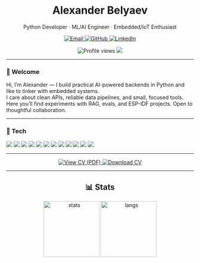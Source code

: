 <!-- Profile README for @BelyaevAlex -->

<h1 align="center">Alexander Belyaev</h1>
<p align="center">
  Python Developer · ML/AI Engineer · Embedded/IoT Enthusiast
</p>

<p align="center">
  <!-- contacts -->
  <a href="mailto:belyaevalex2007@gmail.com">
    <img alt="Email" src="https://img.shields.io/badge/Email-belyaevalex2007%40gmail.com-EB4335?logo=gmail&logoColor=white">
  </a>
  <a href="https://github.com/BelyaevAlex">
    <img alt="GitHub" src="https://img.shields.io/badge/GitHub-@BelyaevAlex-181717?logo=github">
  </a>
  <a href="https://www.linkedin.com/in/alexander-belyaevv">
    <img alt="LinkedIn" src="https://img.shields.io/badge/LinkedIn-alexander--belyaevv-0A66C2?logo=linkedin">
  </a>
</p>

<p align="center">
  <!-- meta -->
  <img src="https://komarev.com/ghpvc/?username=BelyaevAlex&style=flat&label=visits" alt="Profile views">
  <img src="https://img.shields.io/github/followers/BelyaevAlex?style=flat&label=followers">
</p>

---

### 👋 Welcome
Hi, I’m Alexander — I build practical AI-powered backends in Python and like to tinker with embedded systems.  
I care about clean APIs, reliable data pipelines, and small, focused tools.  
Here you’ll find experiments with RAG, evals, and ESP-IDF projects. Open to thoughtful collaboration.


---

### 🧰 Tech
<p>
  <img src="https://img.shields.io/badge/Python-3776AB?logo=python&logoColor=white"> 
  <img src="https://img.shields.io/badge/Django-092E20?logo=django&logoColor=white">
  <img src="https://img.shields.io/badge/FastAPI-009688?logo=fastapi&logoColor=white">
  <img src="https://img.shields.io/badge/PostgreSQL-4169E1?logo=postgresql&logoColor=white">
  <img src="https://img.shields.io/badge/Docker-2496ED?logo=docker&logoColor=white">
  <img src="https://img.shields.io/badge/GitHub%20Actions-2088FF?logo=githubactions&logoColor=white">
  <img src="https://img.shields.io/badge/Pandas-150458?logo=pandas&logoColor=white">
  <img src="https://img.shields.io/badge/scikit--learn-F7931E?logo=scikitlearn&logoColor=white">
  <img src="https://img.shields.io/badge/RAG-121212?logo=openai&logoColor=white">
  <img src="https://img.shields.io/badge/ChromaDB-343541?logo=databricks&logoColor=white">
  <img src="https://img.shields.io/badge/ESP--IDF-2C3E50?logo=espressif&logoColor=white">
  <img src="https://img.shields.io/badge/C-00599C?logo=c&logoColor=white">
</p>

---

<p align="center">
  <a href="./CV_Alexander_Belyaev.pdf">
    <img alt="View CV (PDF)" 
         src="https://img.shields.io/badge/📄%20View%20CV-PDF-000000?style=for-the-badge">
  </a>
  <a href="https://raw.githubusercontent.com/BelyaevAlex/BelyaevAlex/main/CV_Alexander_Belyaev.pdf">
    <img alt="Download CV" 
         src="https://img.shields.io/badge/⬇️%20Download-CV-0A66C2?style=for-the-badge">
  </a>
</p>

---

<h2 align="center">📊 Stats</h2>

<p align="center">
  <img height="150" src="https://github-readme-stats.vercel.app/api?username=BelyaevAlex&show_icons=true&hide_title=true&count_private=true&hide_border=true" alt="stats">
  <img height="150" src="https://github-readme-stats.vercel.app/api/top-langs/?username=BelyaevAlex&layout=compact&langs_count=8&hide_border=true" alt="langs">
</p>
